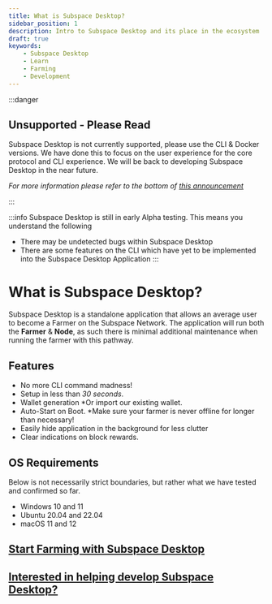 ```yaml
---
title: What is Subspace Desktop?
sidebar_position: 1
description: Intro to Subspace Desktop and its place in the ecosystem
draft: true
keywords:
    - Subspace Desktop
    - Learn
    - Farming
    - Development
---
```


:::danger

## Unsupported - Please Read

Subspace Desktop is not currently supported, please use the CLI & Docker versions. We have done this to focus on the user experience for the core protocol and CLI experience. We will be back to developing Subspace Desktop in the near future.

*For more information please refer to the bottom of [this announcement](https://forum.subspace.network/t/non-incentivized-gemini-phase-ii-stress-test-feat-launch-party/617)*

:::

:::info
Subspace Desktop is still in early Alpha testing. This means you understand the following
- There may be undetected bugs within Subspace Desktop
- There are some features on the CLI which have yet to be implemented into the Subspace Desktop Application
:::

# What is Subspace Desktop?

Subspace Desktop is a standalone application that allows an average user to become a Farmer on the Subspace Network. The application will run both the **Farmer** & **Node**, as such there is minimal additional maintenance when running the farmer with this pathway. 

## Features

- No more CLI command madness!
- Setup in less than *30 seconds*.
- Wallet generation *Or import our existing wallet.
- Auto-Start on Boot. *Make sure your farmer is never offline for longer than necessary!
- Easily hide application in the background for less clutter
- Clear indications on block rewards. 

## OS Requirements
Below is not necessarily strict boundaries, but rather what we have tested and confirmed so far.

- Windows 10 and 11
- Ubuntu 20.04 and 22.04
- macOS 11 and 12

## [Start Farming with Subspace Desktop](subspace-desktop.md#how-to-upgrade)

## [Interested in helping develop Subspace Desktop?](subspace-desktop.md#development)

